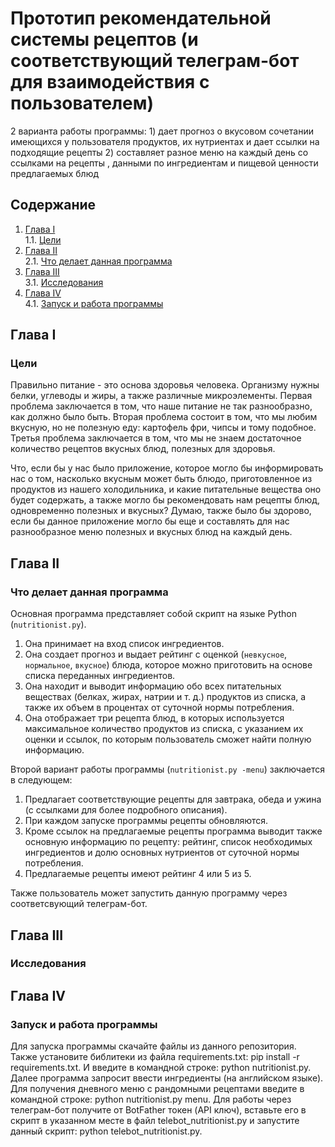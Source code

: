 # Прототип рекомендательной системы рецептов (и соответствующий телеграм-бот для взаимодействия с пользователем)
2 варианта работы программы: 1) дает прогноз о вкусовом сочетании имеющихся у пользователя продуктов, их нутриентах и дает ссылки на подходящие рецепты 2) составляет разное меню на каждый день со ссылками на рецепты , данными по ингредиентам и пищевой ценности  предлагаемых блюд

## Содержание

1. [Глава I](#глава-i) \
    1.1. [Цели](#Цели)
2. [Глава II](#глава-ii) \
    2.1. [Что делает данная программа](#Что-делает-данная-программа)
3. [Глава III](#глава-iii) \
    3.1. [Исследования](#Исследования)
4. [Глава IV](#глава-iv) \
    4.1. [Запуск и работа программы](#Запуск-и-работа-программы)
   

## Глава I
### Цели

Правильно питание - это основа здоровья человека. Организму нужны белки, углеводы и жиры, а также различные микроэлементы.
Первая проблема заключается в том, что наше питание не так разнообразно, как должно было быть.
Вторая проблема состоит в том, что мы любим вкусную, но не полезную еду: картофель фри, чипсы и тому подобное. 
Третья проблема заключается в том, что мы не знаем достаточное количество рецептов вкусных блюд, полезных для здоровья.

Что, если бы у нас было приложение, которое могло бы информировать нас о том, насколько вкусным может быть блюдо, приготовленное из продуктов из нашего холодильника, и какие питательные вещества оно будет содержать, а также могло бы рекомендовать нам рецепты блюд, одновременно полезных и вкусных? Думаю, также было бы здорово, если бы данное приложение могло бы еще и составлять для нас разнообразное меню полезных и вкусных блюд на каждый день.

## Глава II
### Что делает данная программа

Основная программа представляет собой скрипт на языке Python (`nutritionist.py`).
1. Она принимает на вход список ингредиентов.
2. Она создает прогноз и выдает рейтинг с оценкой (`невкусное`, `нормальное`, `вкусное`) блюда, которое можно приготовить на основе списка переданных ингредиентов.
3. Она находит и выводит информацию обо всех питательных веществах (белках, жирах, натрии и т. д.) продуктов из списка, а также их объем в процентах от суточной нормы потребления.
4. Она отображает три рецепта блюд, в которых используется максимальное количество продуктов из списка, с указанием их оценки и ссылок, по которым пользователь сможет найти полную информацию.

Второй вариант работы программы (`nutritionist.py -menu`) заключается в следующем:
1. Предлагает соответствующие рецепты для завтрака, обеда и ужина (с ссылками для более подробного описания).
2. При каждом запуске программы рецепты обновляются.
3. Кроме ссылок на предлагаемые рецепты программа выводит также основную информацию по рецепту: 
рейтинг, список необходимых ингредиентов и долю основных нутриентов от суточной нормы потребления.
4. Предлагаемые рецепты имеют рейтинг 4 или 5 из 5.

Также пользователь может запустить данную программу через соответсвующий телеграм-бот.

## Глава III
### Исследования

## Глава IV
### Запуск и работа программы

Для запуска программы скачайте файлы из данного репозитория.
Также установите библитеки из файла requirements.txt: pip install -r requirements.txt.
И введите в командной строке: python nutritionist.py.
Далее программа запросит ввести ингредиенты (на английском языке).
Для получения дневного меню с рандомными рецептами введите в командной строке: python nutritionist.py menu.
Для работы через телеграм-бот получите от BotFather токен (API ключ), вставьте его в скрипт в указанном месте в файл telebot_nutritionist.py
и запустите данный скрипт: python telebot_nutritionist.py.


